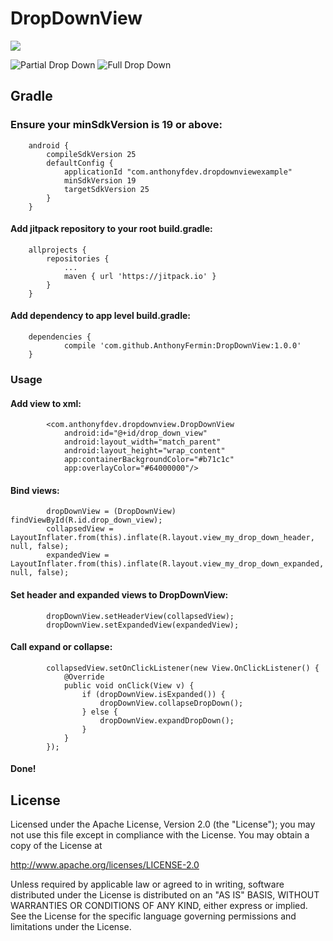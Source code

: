 # DropDownView

[![](https://jitpack.io/v/AnthonyFermin/DropDownView.svg)](https://jitpack.io/#AnthonyFermin/DropDownView)

![Partial Drop Down](https://media.giphy.com/media/26FmQTErmydlNAvks/giphy.gif) ![Full Drop Down](https://media.giphy.com/media/3oKIPeHezv11Zk6y5i/giphy.gif)

## Gradle

### Ensure your minSdkVersion is 19 or above:

```
    android {
        compileSdkVersion 25
        defaultConfig {
            applicationId "com.anthonyfdev.dropdownviewexample"
            minSdkVersion 19
            targetSdkVersion 25
        }
    }
```

#### Add jitpack repository to your root build.gradle:
```
	allprojects {
		repositories {
			...
			maven { url 'https://jitpack.io' }
		}
	}
```

#### Add dependency to app level build.gradle:
```
	dependencies {
	        compile 'com.github.AnthonyFermin:DropDownView:1.0.0'
	}

```

### Usage

#### Add view to xml:
```
        <com.anthonyfdev.dropdownview.DropDownView
            android:id="@+id/drop_down_view"
            android:layout_width="match_parent"
            android:layout_height="wrap_content"
            app:containerBackgroundColor="#b71c1c"
            app:overlayColor="#64000000"/>
```

#### Bind views:
```
        dropDownView = (DropDownView) findViewById(R.id.drop_down_view);
        collapsedView = LayoutInflater.from(this).inflate(R.layout.view_my_drop_down_header, null, false);
        expandedView = LayoutInflater.from(this).inflate(R.layout.view_my_drop_down_expanded, null, false);
```

#### Set header and expanded views to DropDownView:
```
        dropDownView.setHeaderView(collapsedView);
        dropDownView.setExpandedView(expandedView);
```

#### Call expand or collapse:
```
        collapsedView.setOnClickListener(new View.OnClickListener() {
            @Override
            public void onClick(View v) {
                if (dropDownView.isExpanded()) {
                    dropDownView.collapseDropDown();
                } else {
                    dropDownView.expandDropDown();
                }
            }
        });
```

#### Done!

## License

Licensed under the Apache License, Version 2.0 (the "License"); you may not use this file except in compliance with the License. You may obtain a copy of the License at

http://www.apache.org/licenses/LICENSE-2.0

Unless required by applicable law or agreed to in writing, software distributed under the License is distributed on an "AS IS" BASIS, WITHOUT WARRANTIES OR CONDITIONS OF ANY KIND, either express or implied. See the License for the specific language governing permissions and limitations under the License.
